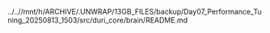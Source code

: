../..//mnt/h/ARCHIVE/.UNWRAP/13GB_FILES/backup/Day07_Performance_Tuning_20250813_1503/src/duri_core/brain/README.md